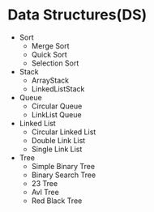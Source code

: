 
# Data Structures(DS)
- Sort
  * Merge Sort
  * Quick Sort
  * Selection Sort
- Stack
  * ArrayStack
  * LinkedListStack  
- Queue
  * Circular Queue
  * LinkList Queue
- Linked List
  * Circular Linked List
  * Double Link List
  * Single Link List
- Tree
  * Simple Binary Tree
  * Binary Search Tree
  * 23 Tree
  * Avl Tree  
  * Red Black Tree